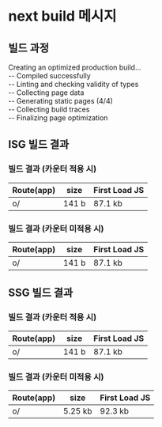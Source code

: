 # next build 메시지

## 빌드 과정
Creating an optimized production build...  
-- Compiled successfully  
-- Linting and checking validity of types  
-- Collecting page data  
-- Generating static pages (4/4)   
-- Collecting build traces  
-- Finalizing page optimization  

## ISG 빌드 결과
### 빌드 결과 (카운터 적용 시)  
| Route(app)                              	| size    	| First Load JS 	|
|-----------------------------------------	|---------	|---------------	|
| o/                                      	| 141 b   	| 87.1 kb       	|

### 빌드 결과 (카운터 미적용 시)
| Route(app)                              	| size    	| First Load JS 	|
|-----------------------------------------	|---------	|---------------	|
| o/                                      	| 141 b   	| 87.1 kb       	|


## SSG 빌드 결과  
### 빌드 결과 (카운터 적용 시)  
| Route(app)                              	| size    	| First Load JS 	|
|-----------------------------------------	|---------	|---------------	|
| o/                                      	| 141 b   	| 87.1 kb       	|


### 빌드 결과 (카운터 미적용 시)
| Route(app)                              	| size    	| First Load JS 	|
|-----------------------------------------	|---------	|---------------	|
| o/                                      	| 5.25 kb   | 92.3 kb      	  |



  
